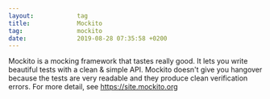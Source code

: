 ```yaml
---
layout:            tag
title:             Mockito
tag:               mockito
date:              2019-08-28 07:35:58 +0200
---
```


Mockito is a mocking framework that tastes really good. It lets you write
beautiful tests with a clean & simple API. Mockito doesn't give you hangover
because the tests are very readable and they produce clean verification errors.
For more detail, see <https://site.mockito.org>
